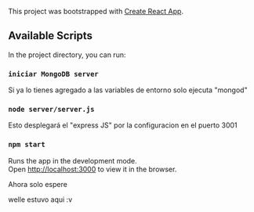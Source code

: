 This project was bootstrapped with [Create React App](https://github.com/facebook/create-react-app).

## Available Scripts

In the project directory, you can run:

### `iniciar MongoDB server`

Si ya lo tienes agregado a las variables de entorno
solo ejecuta "mongod"

### `node server/server.js`

Esto desplegará el "express JS" por la configuracion
en el puerto 3001

### `npm start`

Runs the app in the development mode.<br>
Open [http://localhost:3000](http://localhost:3000) to view it in the browser.

Ahora solo espere


welle estuvo aqui :v
